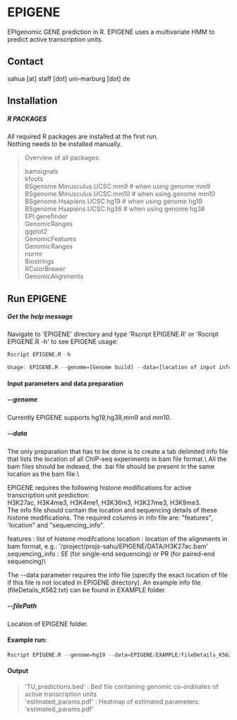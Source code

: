 # EPIGENE
EPIgenomic GENE prediction in R.
EPIGENE uses a multivariate HMM to predict active transcription units.
## Contact
sahua [at] staff [dot] uni-marburg [dot] de
## Installation
##### R PACKAGES

All required R packages are installed at the first run.\
Nothing needs to be installed manually.

> Overview of all packages:
> 
> bamsignals\
> kfoots\
> BSgenome.Mmusculus.UCSC.mm9 # when using genome mm9\
> BSgenome.Mmusculus.UCSC.mm10 # when using genome mm10\
> BSgenome.Hsapiens.UCSC.hg19 # when using genome hg19\
> BSgenome.Hsapiens.UCSC.hg38 # when using genome hg38\
> EPI.genefinder\
> GenomicRanges\
> ggplot2\
> GenomicFeatures\
> GenomicRanges\
> normr\
> Biostrings\
> RColorBrewer\
> GenomicAlignments

## Run EPIGENE

##### Get the help message

Navigate to 'EPIGENE' directory and type 'Rscript EPIGENE.R' or 'Rscript EPIGENE.R -h' to see EPIGENE usage:

```R
Rscript EPIGENE.R -h

Usage: EPIGENE.R --genome=[Genome build] --data=[location of input information in tab seperated text format] --filePath=[location of EPIGENE directory] --h [help]
```

#### Input parameters and data preparation

##### --genome

Currently EPIGENE supports hg19,hg38,mm9 and mm10.

##### --data

The only preparation that has to be done is to create a tab delimited info file that lists
the location of all ChIP-seq experiments in bam file format.\ All the bam files should be indexed, the .bai file should be present in the same location as the bam file.\

EPIGENE requires the following histone modifications for active transcription unit prediction:\
H3K27ac, H3K4me3, H3K4me1, H3K36m3, H3K27me3, H3K9me3.\
The info file should contain the location and sequencing details of these histone modifications. The required columns in info file are: "features", 'location" and "sequencing_info".

features        : list of histone modifcations
location        : location of the alignments in bam format, e.g.: '/project/projs-sahu/EPIGENE/DATA/H3K27ac.bam'\
sequencing_info : SE (for single-end sequencing) or PR (for paired-end sequencing)\

The  --data parameter requires the info file (specify the exact location of file if this file is not located in EPIGENE directory). An example info file (fileDetails_K562.txt) can be found in EXAMPLE folder.

##### --filePath

Location of EPIGENE folder.

#### Example run:
```R
Rscript EPIGENE.R --genome=hg19 --data=EPIGENE/EXAMPLE/fileDetails_K562.txt --filePath=/project/projs-sahu/EPIGENE
```

#### Output

> 'TU_predictions.bed'    : Bed file containing genomic co-ordinates of active transcription units\
> 'estimated_params.pdf'  : Heatmap of estimated parameters: 'estimated_params.pdf'

